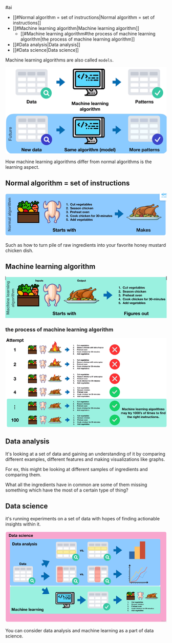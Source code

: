 #ai 

- [[#Normal algorithm = set of instructions|Normal algorithm = set of instructions]]
- [[#Machine learning algorithm|Machine learning algorithm]]
	- [[#Machine learning algorithm#the process of machine learning algorithm|the process of machine learning algorithm]]
- [[#Data analysis|Data analysis]]
- [[#Data science|Data science]]

Machine learning algorithms are also called `models`.

![](Pasted%20image%2020240505140335.png)

How machine learning algorithms differ from normal algorithms is the learning aspect.

## Normal algorithm = set of instructions
![](Pasted%20image%2020240505140743.png)

Such as how to turn pile of raw ingredients into your favorite honey mustard chicken dish.

## Machine learning algorithm
![](Pasted%20image%2020240505141103.png)

### the process of machine learning algorithm
![](Pasted%20image%2020240505141446.png)

## Data analysis
It's looking at a set of data and gaining an understanding of it by comparing different examples, different features and making visualizations like graphs.

For ex, this might be looking at different samples of ingredients and comparing them.

What all the ingredients have in common are some of them missing something which have the most of a certain type of thing?

## Data science
it's running experiments on a set of data with hopes of finding actionable insights within it.

![](Pasted%20image%2020240505142118.png)

You can consider data analysis and machine learning as a part of data science.